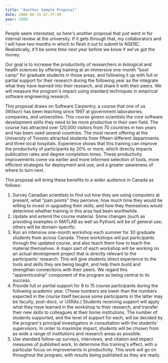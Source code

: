 ```yaml
---
title: "Another Sample Proposal"
date: 2008-06-15 07:37:49
year: 2008
---
```

People seem interested, so here's another proposal that just went in for internal review at the university.  If it gets through that, my collaborators and I will have two months in which to flesh it out to submit to NSERC.  Realistically, it'll be some time next year before we know if we've got the money.

Our goal is to increase the productivity of researchers in biological and health sciences by offering training at an immersive one-month "boot camp" for graduate students in those areas, and following it up with full or partial support for their research during the following year as the integrate what they have learned into their research, and share it with their peers. We will measure the program's impact using standard techniques in empirical software engineering research.

This proposal draws on Software Carpentry, a course that one of us (Wilson) has been teaching since 1997 at government laboratories, companies, and universities. This course givesn scientists the core software development skills they need to be more productive in their own field. The course has attracted over 120,000 visitors from 70 countries in two years and has been used several countries. The most recent offering at the University of Toronto attracted students from fifteen different departments and three local hospitals. Experience shows that this training can improve the productivity of participants by 20% or more, which directly impacts publication rates and degree completion times. These productivity improvements come via earlier and more informed selection of tools, more efficient strategies for deployment and use, and a greater awareness of where to turn next.

This proposal will bring these benefits to a wider audience in Canada as follows:
<ol>
  <li>Survey Canadian scientists to find out how they are using computers at present, what "pain points" they perceive, how much time they would be willing to invest in upgrading their skills, and how they themselves would determine whether training in this area had been worthwhile.</li>
  <li>Update and extend the course material. Some changes (such as providing examples in MATLAB as well as Python) will be of general use; others will be domain-specific.</li>
  <li>Run an intensive one-month workshop each summer for 30 graduate students from across Canada. These workshops will put participants through the updated course, and also teach them how to teach the material themselves. A major part of each workshop will be working on an actual development project that is directly relevant to the participants' research. This will give students direct experience to the tools and skills they are being taught, and help them build and strengthen connections with their peers. We regard this "apprenticeship" component of the program as being central to its success.</li>
  <li>Provide full or partial support for 8 to 15 course participants during the following academic year. (These numbers are lower than the numbers expected in the course itself because some participants in the latter may be faculty, post-docs, or USRAs.)  Students receiving support will apply what they have learned in the workshop to their research, and transfer their new skills to colleagues at their home institutions. The number of students supported, and the level of support for each, will be decided by the program's principal investigators in consultation with the students' supervisors. In order to maximize impact, students will be chosen from as wide a range of institutions and research areas as possible.</li>
  <li>Use standard follow-up surveys, interviews, and citation and impact measures of published work, to determine this training's effect, with a particular focus on improvements in productivity.  This work will go on throughout the program, with results being published as they are ready.</li>
</ol>

